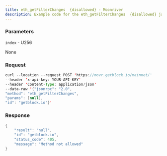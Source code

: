 ```yaml
---
title: eth_getFilterChanges  {disallowed} - Moonriver
description: Example code for the eth_getFilterChanges  {disallowed} json-rpc method. Сomplete guide on how to use eth_getFilterChanges  {disallowed} json-rpc in GetBlock.io Web3 documentation.
---
```


### Parameters


`index` - U256

None

### Request

``` java
curl --location --request POST 'https://movr.getblock.io/mainnet/' 
--header 'x-api-key: YOUR-API-KEY' 
--header 'Content-Type: application/json' 
--data-raw '{"jsonrpc": "2.0",
"method": "eth_getFilterChanges",
"params": [null],
"id": "getblock.io"}'
```

###  Response

``` java
{
    "result": "null",
    "id": "getblock.io",
    "status_code": 405,
    "message": "Method not allowed"
}
```


